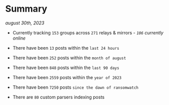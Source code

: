 
# Summary
_august 30th, 2023_

- Currently tracking `153` groups across `271` relays & mirrors - _`106` currently online_

- There have been `13` posts within the `last 24 hours`

- There have been `252` posts within the `month of august`

- There have been `848` posts within the `last 90 days`

- There have been `2559` posts within the `year of 2023`

- There have been `7250` posts `since the dawn of ransomwatch`

- There are `80` custom parsers indexing posts
